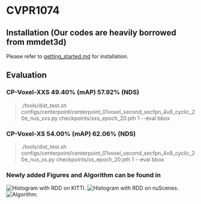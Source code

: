 # CVPR1074


## Installation (Our codes are heavily borrowed from mmdet3d)
Please refer to [getting_started.md](docs/en/getting_started.md) for installation.

## Evaluation

### CP-Voxel-XXS 49.40% (mAP) 57.92% (NDS)
> ./tools/dist_test.sh configs/centerpoint/centerpoint_01voxel_second_secfpn_4x8_cyclic_20e_nus_xxs.py checkpoints/xxs_epoch_20.pth 1 --eval bbox

### CP-Voxel-XS 54.00% (mAP) 62.06% (NDS)
> ./tools/dist_test.sh configs/centerpoint/centerpoint_01voxel_second_secfpn_4x8_cyclic_20e_nus_xs.py checkpoints/xs_epoch_20.pth 1 --eval bbox

### Newly added Figures and Algorithm can be found in
![Histogram with RDD on KITTI.](https://github.com/AnonymousResults2022/CVPR1074/blob/main/Fig2_KITTI_rdd.jpeg)
![Histogram with RDD on nuScenes.](https://github.com/AnonymousResults2022/CVPR1074/blob/main/Fig2_nuscenes_rdd.jpeg)
![Algorithm.](https://github.com/AnonymousResults2022/CVPR1074/blob/main/algorithm.jpeg)

